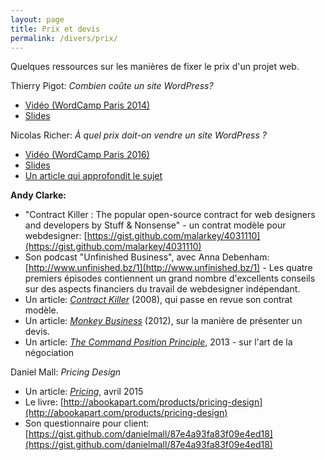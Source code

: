 ```yaml
---
layout: page
title: Prix et devis
permalink: /divers/prix/
---
```


Quelques ressources sur les manières de fixer le prix d'un projet web.

Thierry Pigot: *Combien coûte un site WordPress?*  
- [Vidéo (WordCamp Paris 2014)](http://wordpress.tv/2014/03/24/thierry-pigot-combien-coute-un-site-wordpress/)
- [Slides](http://fr.slideshare.net/thierrypigot/wordcamp-paris-2014) 

Nicolas Richer: *À quel prix doit-on vendre un site WordPress ?*  
- [Vidéo (WordCamp Paris 2016)](http://wordpress.tv/2016/04/13/nicolas-richer-a-quel-prix-doit-on-vendre-un-site-wordpress/)
- [Slides](http://fr.slideshare.net/nicolasricher/prix-wordpress)
- [Un article qui approfondit le sujet](https://nicolasricher.fr/blog/prix-site-wordpress/)

**Andy Clarke:**

- "Contract Killer : The popular open-source contract for web designers and developers by Stuff & Nonsense" - un contrat modèle pour webdesigner:
[https://gist.github.com/malarkey/4031110](https://gist.github.com/malarkey/4031110)
- Son podcast "Unfinished Business", avec Anna Debenham:
[http://www.unfinished.bz/1](http://www.unfinished.bz/1) - Les quatre premiers épisodes contiennent un grand nombre d'excellents conseils sur des aspects financiers du travail de webdesigner indépendant.
- Un article: *[Contract Killer](https://24ways.org/2008/contract-killer/)* (2008), qui passe en revue son contrat modèle.
- Un article: *[Monkey Business](https://24ways.org/2012/monkey-business/)* (2012), sur la manière de présenter un devis.
- Un article: *[The Command Position Principle](https://24ways.org/2013/the-command-position-principle/)*, 2013 - sur l'art de la négociation

Daniel Mall: *Pricing Design*

- Un article: *[Pricing](http://danielmall.com/articles/pricing/)*, avril 2015
- Le livre: [http://abookapart.com/products/pricing-design](http://abookapart.com/products/pricing-design)
- Son questionnaire pour client: 
[https://gist.github.com/danielmall/87e4a93fa83f09e4ed18](https://gist.github.com/danielmall/87e4a93fa83f09e4ed18)